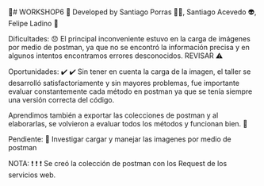 🥇# WORKSHOP6 🥇
Developed by Santiago Porras 🚴‍♂️, Santiago Acevedo 👽, Felipe Ladino 🎱

Dificultades: 😞
El principal inconveniente estuvo en la carga de imágenes por medio de postman, ya que no se encontró la información precisa y en algunos intentos encontramos errores desconocidos. REVISAR ⚠️

Oportunidades: ✔️ ✔️
Sin tener en cuenta la carga de la imagen, el taller se desarrolló satisfactoriamente y sin mayores problemas, fue importante evaluar constantemente cada método en postman ya que se tenía siempre una versión correcta del código.

Aprendimos también a exportar las colecciones de postman y al elaborarlas, se volvieron a evaluar todos los métodos y funcionan bien. 📗

Pendiente: 🚨
Investigar cargar y manejar las imagenes por medio de postman

NOTA: ❗ ❗ ❗
Se creó la colección de postman con los Request de los servicios web.
